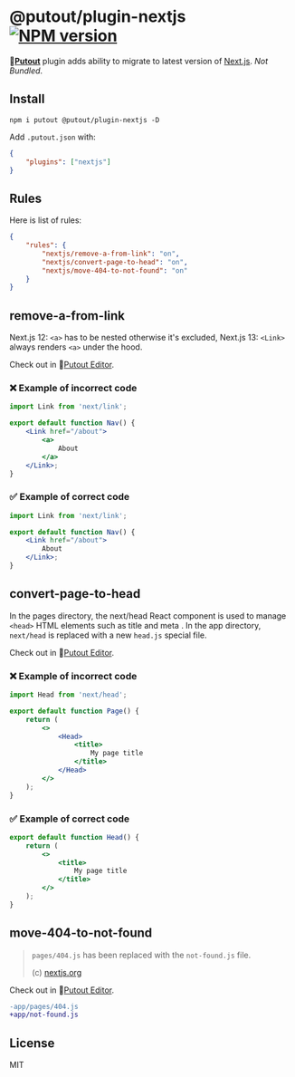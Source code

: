 # @putout/plugin-nextjs [![NPM version][NPMIMGURL]][NPMURL]

[NPMIMGURL]: https://img.shields.io/npm/v/@putout/plugin-nextjs.svg?style=flat&longCache=true
[NPMURL]: https://npmjs.org/package/@putout/plugin-nextjs "npm"

🐊[**Putout**](https://github.com/coderaiser/putout) plugin adds ability to migrate to latest version of [Next.js](https://beta.nextjs.org/docs/upgrade-guide#migrating-from-pages-to-app). *Not Bundled*.

## Install

```
npm i putout @putout/plugin-nextjs -D
```

Add `.putout.json` with:

```json
{
    "plugins": ["nextjs"]
}
```

## Rules

Here is list of rules:

```json
{
    "rules": {
        "nextjs/remove-a-from-link": "on",
        "nextjs/convert-page-to-head": "on",
        "nextjs/move-404-to-not-found": "on"
    }
}
```

## remove-a-from-link

Next.js 12: `<a>` has to be nested otherwise it's excluded, Next.js 13: `<Link>` always renders `<a>` under the hood.

Check out in 🐊[Putout Editor](https://putout.cloudcmd.io/#/gist/261a315b2f1660be26f27229b9ac62b4/87b0ba6f123ef0fb7aa3e89b5fee33beedea83fe).

### ❌ Example of incorrect code

```jsx
import Link from 'next/link';

export default function Nav() {
    <Link href="/about">
        <a>
            About
        </a>
    </Link>;
}
```

### ✅ Example of correct code

```jsx
import Link from 'next/link';

export default function Nav() {
    <Link href="/about">
        About
    </Link>;
}
```

## convert-page-to-head

In the pages directory, the next/head React component is used to manage `<head>` HTML elements such as title and meta . In the app directory, `next/head` is replaced with a new `head.js` special file.

Check out in 🐊[Putout Editor](https://putout.cloudcmd.io/#/gist/81a2a85e4550ba4cddc688fef9570f7a/6aa066348a6124a7a6681f46105586acbeb9eb65).

### ❌ Example of incorrect code

```jsx
import Head from 'next/head';

export default function Page() {
    return (
        <>
            <Head>
                <title>
                    My page title
                </title>
            </Head>
        </>
    );
}
```

### ✅ Example of correct code

```jsx
export default function Head() {
    return (
        <>
            <title>
                My page title
            </title>
        </>
    );
}
```

## move-404-to-not-found

> `pages/404.js` has been replaced with the `not-found.js` file.
>
> (c) [nextjs.org](https://nextjs.org/docs/app/building-your-application/upgrading/app-router-migration)

Check out in 🐊[Putout Editor](https://putout.cloudcmd.io/#/gist/9ac3f7f910bc13e48097c7a5411908b9/5e81896d24186364302f8967637e998df7e8b755).

```diff
-app/pages/404.js
+app/not-found.js
```

## License

MIT
